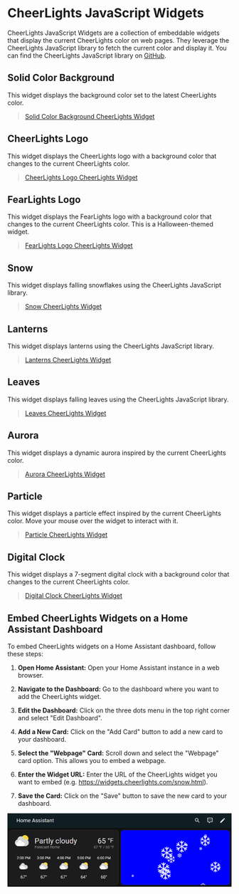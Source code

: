 # CheerLights JavaScript Widgets
CheerLights JavaScript Widgets are a collection of embeddable widgets that display the current CheerLights color on web pages. They leverage the CheerLights JavaScript library to fetch the current color and display it. You can find the CheerLights JavaScript library on [GitHub](https://github.com/cheerlights/cheerlights-javascript).

## Solid Color Background
This widget displays the background color set to the latest CheerLights color.

> [Solid Color Background CheerLights Widget](https://widgets.cheerlights.com/color.html)

## CheerLights Logo
This widget displays the CheerLights logo with a background color that changes to the current CheerLights color.

> [CheerLights Logo CheerLights Widget](https://widgets.cheerlights.com/logo.html)

## FearLights Logo
This widget displays the FearLights logo with a background color that changes to the current CheerLights color. This is a Halloween-themed widget.

> [FearLights Logo CheerLights Widget](https://widgets.cheerlights.com/fearlights.html)

## Snow
This widget displays falling snowflakes using the CheerLights JavaScript library.

> [Snow CheerLights Widget](https://widgets.cheerlights.com/snow.html)

## Lanterns
This widget displays lanterns using the CheerLights JavaScript library.

> [Lanterns CheerLights Widget](https://widgets.cheerlights.com/lanterns.html)

## Leaves
This widget displays falling leaves using the CheerLights JavaScript library.

> [Leaves CheerLights Widget](https://widgets.cheerlights.com/leaves.html)

## Aurora
This widget displays a dynamic aurora inspired by the current CheerLights color.

> [Aurora CheerLights Widget](https://widgets.cheerlights.com/aurora.html)

## Particle
This widget displays a particle effect inspired by the current CheerLights color. Move your mouse over the widget to interact with it.

> [Particle CheerLights Widget](https://widgets.cheerlights.com/particle.html)

## Digital Clock
This widget displays a 7-segment digital clock with a background color that changes to the current CheerLights color.

> [Digital Clock CheerLights Widget](https://widgets.cheerlights.com/clock.html)

## Embed CheerLights Widgets on a Home Assistant Dashboard

To embed CheerLights widgets on a Home Assistant dashboard, follow these steps:

1. **Open Home Assistant:**
   Open your Home Assistant instance in a web browser.

2. **Navigate to the Dashboard:**
   Go to the dashboard where you want to add the CheerLights widget.

3. **Edit the Dashboard:**
   Click on the three dots menu in the top right corner and select "Edit Dashboard".

4. **Add a New Card:**
   Click on the "Add Card" button to add a new card to your dashboard.

5. **Select the "Webpage" Card:**
   Scroll down and select the "Webpage" card option. This allows you to embed a webpage.

6. **Enter the Widget URL:**
   Enter the URL of the CheerLights widget you want to embed (e.g. https://widgets.cheerlights.com/snow.html).

7. **Save the Card:**
   Click on the "Save" button to save the new card to your dashboard.

![Home Assistant Dashboard](screenshots/home-assistant-snow.png)